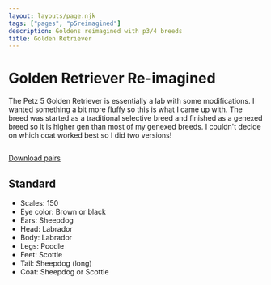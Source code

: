 ```yaml
---
layout: layouts/page.njk
tags: ["pages", "p5reimagined"]
description: Goldens reimagined with p3/4 breeds
title: Golden Retriever
---
```

# Golden Retriever Re-imagined
The Petz 5 Golden Retriever is essentially a lab with some modifications. I wanted something a bit more fluffy so this is what I came up with. The breed was started as a traditional selective breed and finished as a genexed breed so it is higher gen than most of my genexed breeds. I couldn't decide on which coat worked best so I did two versions!

<img srcset="/public/images/goldenfam.png 2x">

[Download pairs](/public/downloads/golden.zip?v=1628384881376)

## Standard

- Scales: 150
- Eye color: Brown or black
- Ears: Sheepdog
- Head: Labrador
- Body: Labrador
- Legs: Poodle
- Feet: Scottie
- Tail: Sheepdog (long)
- Coat: Sheepdog or Scottie

